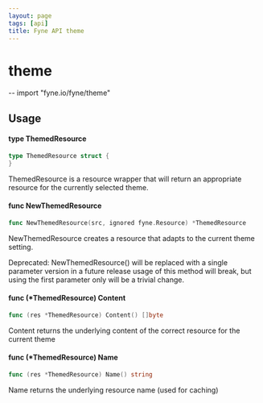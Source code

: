 ```yaml
---
layout: page
tags: [api]
title: Fyne API theme
---
```


# theme
--
    import "fyne.io/fyne/theme"

## Usage

#### type ThemedResource

```go
type ThemedResource struct {
}
```

ThemedResource is a resource wrapper that will return an appropriate resource
for the currently selected theme.

#### func  NewThemedResource

```go
func NewThemedResource(src, ignored fyne.Resource) *ThemedResource
```
NewThemedResource creates a resource that adapts to the current theme setting.

Deprecated: NewThemedResource() will be replaced with a single parameter version
in a future release usage of this method will break, but using the first
parameter only will be a trivial change.

#### func (*ThemedResource) Content

```go
func (res *ThemedResource) Content() []byte
```
Content returns the underlying content of the correct resource for the current
theme

#### func (*ThemedResource) Name

```go
func (res *ThemedResource) Name() string
```
Name returns the underlying resource name (used for caching)

